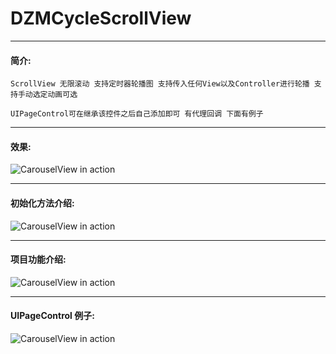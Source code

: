 # DZMCycleScrollView

***
#### 简介:
    ScrollView 无限滚动 支持定时器轮播图 支持传入任何View以及Controller进行轮播 支持手动选定动画可选

    UIPageControl可在继承该控件之后自己添加即可 有代理回调 下面有例子

***
#### 效果:
![CarouselView in action](icon0.gif)

***
#### 初始化方法介绍:
![CarouselView in action](icon1.png)

***
#### 项目功能介绍:
![CarouselView in action](icon2.png)

***
#### UIPageControl 例子:
![CarouselView in action](icon3.png)
